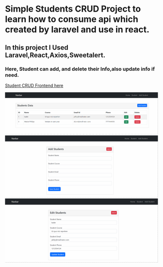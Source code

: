 # Simple Students CRUD Project to learn how to consume api which created by laravel and use in react.
## In this project I Used Laravel,React,Axios,Sweetalert.
### Here, Student can add, and delete their Info,also update info if need.

[Student CRUD Frontend here](https://github.com/kaderabdul79/StudentsCRUDFrontend)

![Student-CRUD-project showcase](viewStudent.png)
![Student-CRUD-project showcase](addStudent.png)
![Student-CRUD-project showcase](editStudent.png)
